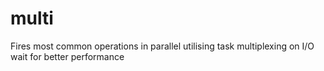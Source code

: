 # multi
Fires most common operations in parallel utilising task multiplexing on I/O wait for better performance

